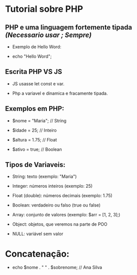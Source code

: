 # Tutorial sobre PHP

## PHP e uma linguagem fortemente tipada ***(Necessario usar ; Sempre)***

- Exemplo de Hello Word:

- echo "Hello Word";

## Escrita PHP VS JS

- JS usasse let const e var.

- Php a variavel e dinamica e fracamente tipada.

## Exemplos em PHP:

- $nome = "Maria";    // String

- $idade = 25;        // Inteiro

- $altura = 1.75;     // Float

- $ativo = true;      // Boolean

## Tipos de Variaveis:

- String: texto (exemplo: "Maria")

- Integer: números inteiros (exemplo: 25)

- Float (double): números decimais (exemplo: 1.75)

- Boolean: verdadeiro ou falso (true ou false)

- Array: conjunto de valores (exemplo: $arr = [1, 2, 3];)

- Object: objetos, que veremos na parte de POO

- NULL: variável sem valor

# Concatenação: 

- echo $nome . " " . $sobrenome; // Ana Silva
